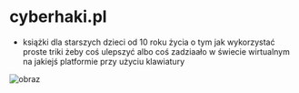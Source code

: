 # cyberhaki.pl

- książki dla starszych dzieci od 10 roku życia o tym jak wykorzystać proste triki żeby coś ulepszyć albo coś zadziaało w świecie wirtualnym na jakiejś platformie przy użyciu klawiatury



![obraz](https://github.com/cyberhaki/www/assets/5669657/c0079695-a421-47b6-a4ff-321ef753b396)
